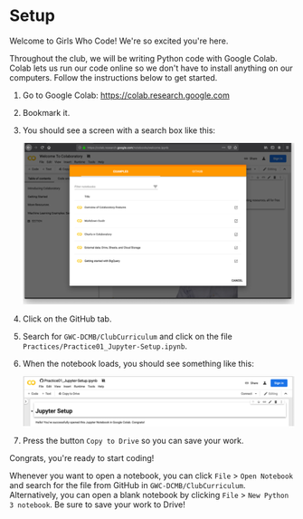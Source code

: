 
# Setup

Welcome to Girls Who Code! We're so excited you're here.

Throughout the club, we will be writing Python code with Google Colab. 
Colab lets us run our code online so we don't have to install anything on our computers. 
Follow the instructions below to get started.

1. Go to Google Colab: https://colab.research.google.com

1. Bookmark it.

1. You should see a screen with a search box like this:  

    <img src="../Figures/01colab.png" style="width: 500px;"/>

1. Click on the GitHub tab.

1. Search for `GWC-DCMB/ClubCurriculum` and click on the file `Practices/Practice01_Jupyter-Setup.ipynb`.

1. When the notebook loads, you should see something like this:

    <img src="../Figures/03notebook.png" style="width: 500px;"/>

1. Press the button `Copy to Drive` so you can save your work.

Congrats, you're ready to start coding!

Whenever you want to open a notebook, you can click `File` > `Open Notebook` and search for the file from GitHub in `GWC-DCMB/ClubCurriculum`.
Alternatively, you can open a blank notebook by clicking `File` > `New Python 3 notebook`. 
Be sure to save your work to Drive!
